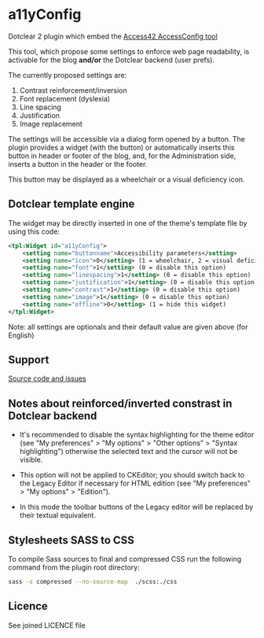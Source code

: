 # a11yConfig

Dotclear 2 plugin which embed the [Access42 AccessConfig tool](https://accessconfig.a11y.fr/)

This tool, which propose some settings to enforce web page readability, is activable for the blog **and/or** the Dotclear backend (user prefs).

The currently proposed settings are:

1. Contrast reinforcement/inversion
1. Font replacement (dyslexia)
1. Line spacing
1. Justification
1. Image replacement

The settings will be accessible via a dialog form opened by a button. The plugin provides a widget (with the button) or automatically inserts this button in header or footer of the blog, and, for the Administration side, inserts a button in the header or the footer.

This button may be displayed as a wheelchair or a visual deficiency icon.

## Dotclear template engine

The widget may be directly inserted in one of the theme's template file by using this code:

```xml
<tpl:Widget id="a11yConfig">
    <setting name="buttonname">Accessibility parameters</setting>
    <setting name="icon">0</setting> (1 = wheelchair, 2 = visual deficiency)
    <setting name="font">1</setting> (0 = disable this option)
    <setting name="linespacing">1</setting> (0 = disable this option)
    <setting name="justification">1</setting> (0 = disable this option)
    <setting name="contrast">1</setting> (0 = disable this option)
    <setting name="image">1</setting> (0 = disable this option)
    <setting name="offline">0</setting> (1 = hide this widget)
</tpl:Widget>
```

Note: all settings are optionals and their default value are given above (for English)

## Support

[Source code and issues](https://github.com/franck-paul/a11yConfig)

## Notes about reinforced/inverted constrast in Dotclear backend

* It's recommended to disable the syntax highlighting for the theme editor (see "My preferences" > "My options" > "Other options" > "Syntax highlighting") otherwise the selected text and the cursor will not be visible.

* This option will not be applied to CKEditor; you should switch back to the Legacy Editor if necessary for HTML edition (see "My preferences" > "My options" > "Edition").

* In this mode the toolbar buttons of the Legacy editor will be replaced by their textual equivalent.

## Stylesheets SASS to CSS

To compile Sass sources to final and compressed CSS run the following command from the plugin root directory:

```bash
sass -s compressed --no-source-map  ./scss:./css
```

## Licence

See joined LICENCE file
